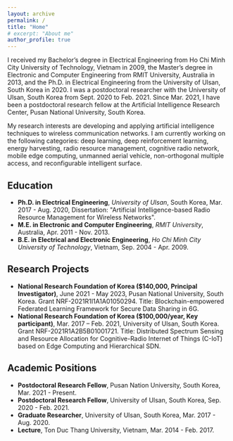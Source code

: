 ```yaml
---
layout: archive
permalink: /
title: "Home"
# excerpt: "About me"
author_profile: true
---
```


I received my Bachelor’s degree in Electrical Engineering from Ho Chi Minh City University of Technology, Vietnam in 2009, the Master’s degree in Electronic and Computer Engineering from RMIT University, Australia in 2013, and the Ph.D. in Electrical Engineering from the University of Ulsan, South Korea in 2020. I was a postdoctoral researcher with the University of Ulsan, South Korea from Sept. 2020 to Feb. 2021. Since Mar. 2021, I have been a postdoctoral research fellow at the Artificial Intelligence Research Center, Pusan National University, South Korea.

My research interests are developing and applying artificial intelligence techniques to wireless communication networks. I am currently working on the following categories: deep learning, deep reinforcement learning, energy harvesting, radio resource management, cognitive radio network, mobile edge computing, unmanned aerial vehicle, non-orthogonal multiple access, and reconfigurable intelligent surface.



## Education

- **Ph.D. in Electrical Engineering**, _University of Ulsan_, South Korea, Mar. 2017 - Aug. 2020, Dissertation: "Artificial Intelligence-based Radio Resource Management for Wireless Networks".
- **M.E. in Electronic and Computer Engineering**, _RMIT University_, Australia, Apr. 2011 - Nov. 2013.
- **B.E. in Electrical and Electronic Engineering**, _Ho Chi Minh City University of Technology_, Vietnam, Sep. 2004 - Apr. 2009.


## Research Projects

- **National Research Foundation of Korea ($140,000, Principal Investigator)**, June 2021 - May 2023, Pusan National University, South Korea. Grant NRF-2021R1I1A1A01050294. Title: Blockchain-empowered Federated Learning Framework for Secure Data Sharing in 6G.
- **National Research Foundation of Korea ($100,000/year, Key participant)**, Mar. 2017 – Feb. 2021, University of Ulsan, South Korea. Grant NRF-2021R1A2B5B01001721. Title: Distributed Spectrum Sensing and Resource Allocation for Cognitive-Radio Internet of Things (C-IoT) based on Edge Computing and Hierarchical SDN.


## Academic Positions

- **Postdoctoral Research Fellow**, Pusan Nation University, South Korea, Mar. 2021 - Present.
- **Postdoctoral Research Fellow**, University of Ulsan, South Korea, Sep. 2020 - Feb. 2021.
- **Graduate Researcher**, University of Ulsan, South Korea, Mar. 2017 - Aug. 2020.
- **Lecture**, Ton Duc Thang University, Vietnam, Mar. 2014 - Feb. 2017.

